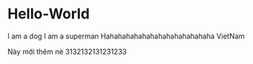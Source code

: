 # Hello-World
I am a dog
I am a superman
Hahahahahahahahahahahahahaha
VietNam







Này mới thêm nè
3132132131231233
